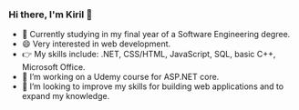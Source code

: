 ### Hi there, I'm Kiril 👋



- 🌱 Currently studying in my final year of a Software Engineering degree.
- 😄 Very interested in web development.
- 👉 My skills include: .NET, CSS/HTML, JavaScript, SQL, basic C++, Microsoft Office.
- 👯 I’m working on a Udemy course for ASP.NET core.
- 🤔 I’m looking to improve my skills for building web applications and to expand my knowledge.

